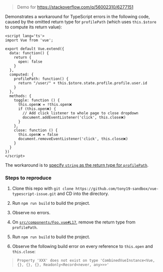 > Demo for https://stackoverflow.com/q/56002310/6277151

Demonstrates a workaround for TypeScript errors in the following code, caused by the omitted return type for `profilePath` (which uses `this.$store` to compute its return value):

```
<script lang='ts'>
import Vue from 'vue';

export default Vue.extend({
  data: function() {
    return {
      open: false
    }
  },
  computed: {
    profilePath: function() {
      return "/user/" + this.$store.state.profile.profile.user.id
    }
  },
  methods: {
    toggle: function () {
      this.open❌ = !this.open❌
      if (this.open❌) {
        // Add click listener to whole page to close dropdown
        document.addEventListener('click', this.close❌)
      }
    },
    close: function () {
      this.open❌ = false
      document.removeEventListener('click', this.close❌)
    }
  }
})
</script>
```

The workaround is to [specify `string` as the return type for `profilePath`](https://github.com/tony19-sandbox/vue-typescript-issue/blob/423172b/src/components/Foo.vue#L17).

### Steps to reproduce

 1. Clone this repo with `git clone https://github.com/tony19-sandbox/vue-typescript-issue.git` and CD into the directory.

 2. Run `npm run build` to build the project.

 3. Observe no errors.

 4. On [`src/components/Foo.vue#L17`](https://github.com/tony19-sandbox/vue-typescript-issue/blob/423172b/src/components/Foo.vue#L17), remove the return type from `profilePath`.

 5. Run `npm run build` to build the project.

 6. Observe the following build error on every reference to `this.open` and `this.close`:

 > `Property 'XXX' does not exist on type 'CombinedVueInstance<Vue, {}, {}, {}, Readonly<Record<never, any>>>'`